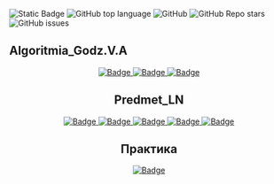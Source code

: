 ![Static Badge](https://img.shields.io/badge/Gasis0Dev-Gasis0-Gasis0)
![GitHub top language](https://img.shields.io/github/languages/top/Gasis0Dev/Gasis0)
![GitHub](https://img.shields.io/github/license/Gasis0Dev/Gasis0)
![GitHub Repo stars](https://img.shields.io/github/stars/Gasis0Dev/Gasis0)
![GitHub issues](https://img.shields.io/github/issues/Gasis0Dev/Gasis0)

## Algoritmia_Godz.V.A
<div id="badges" align="center">
  <a href="https://docs.google.com/document/d/106dtZsKkaZEnktpns04Skc-rbChEyvyH0faOnuDV4-o/edit?usp=drive_link">
    <img src="https://img.shields.io/badge/конспект-black?style=for-the-badge&logo=pen&logoColor=white" alt="Badge"/>
  </a>
  <a href="https://drive.google.com/drive/folders/1uJPC-3QHmeDUOgRcgIwHDwfXCDCY5iEK?usp=drive_link">
    <img src="https://img.shields.io/badge/Ермилова-black?style=for-the-badge&logo=computer&logoColor=white" alt="Badge"/>
  </a>
  <a href="https://drive.google.com/drive/folders/1r5KKXfh3mq_bHh2KrkAC3l-aIzP12OIa?usp=drive_link">
    <img src="https://img.shields.io/badge/новелла-black?style=for-the-badge&logo=twine&logoColor=white" alt="Badge"/>
  </a>
</div >
<div align="center">

## Predmet_LN

<div id="badges" align="center">
  <a href="https://docs.google.com/document/d/1VsXI_eI1rxx7kivZYSPbBgvcYVdeXJU6RBngM0sQ2yI/edit?usp=drive_link">
    <img src="https://img.shields.io/badge/Конспект-black?style=for-the-badge&logo=pen&logoColor=white" alt="Badge"/>
  </a>
  <a href="https://drive.google.com/drive/folders/17cCQtBvYrZCTB8htGi5qB1HLrXKFBvsD?usp=drive_link">
    <img src="https://img.shields.io/badge/БД-black?style=for-the-badge&logo=computer&logoColor=white" alt="Badge"/>
  </a>
  <a href="https://docs.google.com/presentation/d/1Wr5IBuTQilPKtECgTngVKiQMzVAhIfPeNRAp7p7F3vU/edit?usp=drive_link">
    <img src="https://img.shields.io/badge/Презентация-black?style=for-the-badge&logo=twine&logoColor=white" alt="Badge"/>
  </a>
   <a href="https://docs.google.com/presentation/d/1VOGdYVVg7ED0S4ggrrTiFzDes7Nx1DIE/edit?usp=sharing&ouid=101743919987561321728&rtpof=true&sd=true">
    <img src="https://img.shields.io/badge/тела вращения вокруг нас-black?style=for-the-badge&logo=stepik&logoColor=white" alt="Badge"/>
  </a>
  <a href="https://loony211.github.io/PredmetyLN_eliseev/4vid..html">
    <img src="https://img.shields.io/badge/презентация LibreOffice Base и SQL DBbrowser-black?style=for-the-badge&logo=pen&logoColor=white" alt="Badge"/>
  </a>
</div >
<div align="center">

## Практика
<div id="badges" align="center">
   <a href="loony211.github.io/praktika/practika.html">
    <img src="https://img.shields.io/badge/сайт-black?style=for-the-badge&logo=stepik&logoColor=white" alt="Badge"/>
 </a>
</div >
<div align="center">

